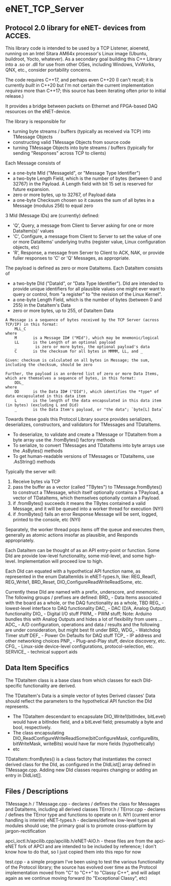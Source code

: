 # eNET_TCP_Server
## Protocol 2.0 library for eNET- devices from ACCES.

This library code is intended to be used by a TCP Listener, aioenetd, running on an Intel Sitara AM64x processor's Linux image (Ubuntu, buildroot, Yocto, whatever).  As a secondary goal building this C++ Library into a .so or .dll for use from other OSes, including Windows, VxWorks, QNX, etc., consider portability concerns.

The code requires C++17, and perhaps even C++20 (I can't recall; it is currently *built* in C++20 but I'm not certain the current implementation *requires* more than C++17; this source has been iterating often prior to initial release.)

It provides a bridge between packets on Ethernet and FPGA-based DAQ resources on the eNET-device.

The library is responsible for 
* turning byte streams / buffers (typically as received via TCP) into TMessage Objects
* constructing valid TMessage Objects from source code
* turning TMessage Objects into byte streams / buffers (typically for sending "Responses" across TCP to clients)

Each Message consists of 
* a one-byte MId ("MessageId", or "Message Type Identifier")
* a two-byte Length Field, which is the number of bytes (between 0 and 32767) in the Payload.  A Length field with bit 15 set is reserved for future expansion.
* zero or more bytes, up to 32767, of Payload data
* a one-byte Checksum chosen so it causes the sum of all bytes in a Message (modulus 256) to equal zero

3 MId (Message IDs) are (currently) defined: 
* 'Q', Query, a message from Client to Server asking for one or more DataItem(s)' values
* 'C', Configure, a message from Client to Server to set the value of one or more DataItems' underlying truths (register value, Linux configuration objects, etc)
* 'R', Response, a message from Server to Client to ACK, NAK, or provide fuller responses to 'C' or 'Q' Messages, as appropriate.

The payload is defined as zero or more DataItems.
Each DataItem consists of
* a two-byte DId ("DataId", or "Data Type Identifier").  DId are intended to provide unique identifiers for all plausible values one might ever want to query or control, from "a register" to "the revision of the Linux Kernel".
* a one-byte Length Field, which is the number of bytes (between 0 and 255) in the DataItem's Data
* zero or more bytes, up to 255, of DataItem Data
```
A Message is a sequence of bytes received by the TCP Server (across TCP/IP) in this format:
 	MLL_C
where
	M       is a Message ID# ("MId"), which may be mnemonic/logical
	LL      is the Length of an optional payload
	_        is zero or more bytes, the optional payload's data
	C       is the checksum for all bytes in MMMM, LL, and _

Given: checksum is calculated on all bytes in Message; the sum, including the checksum, should be zero

Further, the payload is an ordered list of zero or more Data Items, which are themselves a sequence of bytes, in this format:
	DDL_
where
	DD      is the Data ID# ("DId"), which identifies the *type* of data encapsulated in this data item
	L       is the length of the data encapsulated in this data item (in bytes) (excluding L and Did)
	_       is the Data Item's payload, or "the data"; `byte[L] Data`
```
Towards these goals this Protocol Library source provides serializers, deserializes, constructors, and validators for TMessages and TDataItems.
* To deserialize, to validate and create a TMessage or TDataItem from a byte array use the .fromBytes() factory methods
* To serialize, to convert TMessages and TDataItems into byte arrays use the .AsBytes() methods
* To get human-readable versions of TMessages or TDataItems, use .AsString() methods

Typically the server will:
1) Receive bytes via TCP
2) pass the buffer as a vector<byte> (called "TBytes") to TMessage.fromBytes() to construct a TMessage, which itself optionally contains a TPayload, a vector of TDataItems, which themselves optionally contain a Payload.
3) if .fromBytes() succeeds it means the TBytes contained a valid Message, and it will be queued into a worker thread for execution (NYI)
4) if .fromBytes() fails an error Response Message will be sent, logged, printed to the console, etc (NYI)

Separately, the worker thread pops items off the queue and executes them, generally as atomic actions insofar as plausible, and Responds appropriately.

Each DataItem can be thought of as an API entry-point or function.  Some DId are provide low-level functionality, some mid-level, and some high-level.  Implementation will proceed low to high.

Each DId can equated with a hypothetical API function name, as represented in the enum DataItemIds in eNET-types.h, like:
REG_Read1, REG_Write1, BRD_Reset, DIO_ConfigureReadWriteReadSome, etc.

Currently these DId are named with a prefix, underscore, and mnemonic.  The following groups / prefixes are defined:
BRD_ - Data Items associated with the board as a whole, or the DAQ functionality as a whole, TBD
REG_ - lowest-level interface to DAQ functionality
DAC_  - DAC (D/A, Analog Output) functionality
DIO_ - Digital I/O stuff
PWM_ - PWM stuff; Note: Arduino bundles this with Analog Outputs and hides a lot of flexibility from users ...
ADC_  - A/D configuration, operations and data / results
and the following are under consideration, but might best fit under BRD_
WDG_ - Watchdog Timer stuff
DEF_ - Power On Defaults for DAQ stuff
TCP_ - IP address and other networking choices
PNP_ - Plug-and-Play stuff, device discovery, etc.
CFG_ - Linux-side device-level configurations, protocol-selection, etc.
SERVICE_ - technical support aids

## Data Item Specifics
The TDataItem class is a base class from which classes for each DId-specific functionality are derived.  

The TDataItem's Data is a simple vector of bytes
Derived classes' Data should reflect the parameters to the hypothetical API function the DId represents.
* The TDataItem descendant to encapsulate DIO_Write1(bitIndex, bitLevel) would have a bitIndex field, and a bitLevel field; presumably a byte and bool, respectively.
* The class encapsulating DIO_ReadConfigureWriteReadSome(bitConfigureMask, configureBits, bitWriteMask, writeBits) would have far more fields (hypothetically)
* etc

TDataItem::fromBytes() is a class factory that instantiates the correct derived class for the DId, as configured in the DIdList[] array defined in TMessage.cpp.
Adding new DId classes requires changing or adding an entry in DIdList[].


## Files / Descriptions
TMessage.h / TMessage.cpp - declares / defines the class for Messages and DataItems, including all derived classes
TError.h / TError.cpp - declares / defines the TError type and functions to operate on it.  NYI (current error handling is interim)
eNET-types.h - declares/defines low-level types all modules should use; the primary goal is to promote cross-platform by jargon-rectification

apci_ioctl.h/apcilib.cpp/apcilib.h/eNET-AIO.h - these files are from the apci-eNET fork of APCI and are intended to be included by reference; I don't know how to do that, so I just copied them into this repo for now

test.cpp - a simple program I've been using to test the various functionality of the Protocol library; the source has evolved over time as the Protocol implementation moved from "C" to "C++" to "Classy C++", and will adapt again as we continue moving forward (to "Exceptional Classy", etc)




